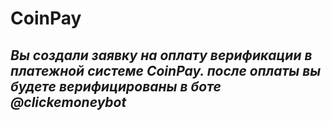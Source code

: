 # CoinPay
## _Вы создали заявку на оплату верификации в платежной системе CoinPay. после оплаты вы будете верифицированы в боте @clickemoneybot_
